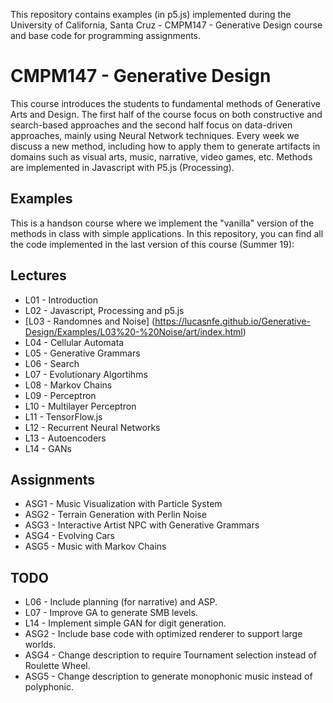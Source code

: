 This repository contains examples (in p5.js) implemented during the University of California, Santa Cruz - CMPM147 - Generative Design
course and base code for programming assignments.

# CMPM147 - Generative Design

This course introduces the students to fundamental methods of Generative Arts and Design.
The first half of the course focus on both constructive and search-based approaches and the second half
focus on data-driven approaches, mainly using Neural Network techniques. Every week we discuss a new method,
including how to apply them to generate artifacts in domains such as visual arts, music, narrative,
video games, etc.  Methods are implemented in Javascript with P5.js (Processing).

## Examples

This is a handson course where we implement the "vanilla" version of the methods in class with simple
applications. In this repository, you can find all the code implemented in the last version of this course (Summer 19):

## Lectures

- L01 - Introduction
- L02 - Javascript, Processing and p5.js
- [L03 - Randomnes and Noise] (https://lucasnfe.github.io/Generative-Design/Examples/L03%20-%20Noise/art/index.html)
- L04 - Cellular Automata
- L05 - Generative Grammars
- L06 - Search
- L07 - Evolutionary Algortihms
- L08 - Markov Chains
- L09 - Perceptron
- L10 - Multilayer Perceptron
- L11 - TensorFlow.js
- L12 - Recurrent Neural Networks
- L13 - Autoencoders
- L14 - GANs

## Assignments

- ASG1 - Music Visualization with Particle System
- ASG2 - Terrain Generation with Perlin Noise
- ASG3 - Interactive Artist NPC with Generative Grammars
- ASG4 - Evolving Cars
- ASG5 - Music with Markov Chains

## TODO

- L06 - Include planning (for narrative) and ASP.
- L07 - Improve GA to generate SMB levels.
- L14 - Implement simple GAN for digit generation.
- ASG2 - Include base code with optimized renderer to support large worlds.
- ASG4 - Change description to require Tournament selection instead of Roulette Wheel.
- ASG5 - Change description to generate monophonic music instead of polyphonic.
